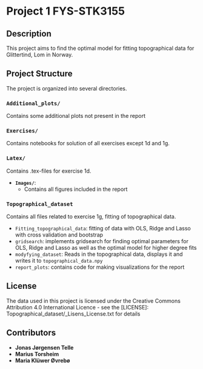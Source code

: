 # Project 1 FYS-STK3155

## Description
This project aims to find the optimal model for fitting topographical data for Glittertind, Lom in Norway.

## Project Structure
The project is organized into several directories.

### `Additional_plots/`
Contains some additional plots not present in the report

### `Exercises/`
Contains notebooks for solution of all exercises except 1d and 1g.

### `Latex/`
Contains .tex-files for exercise 1d.

- **`Images/`**:
  - Contains all figures included in the report
 
### `Topographical_dataset`

Contains all files related to exercise 1g, fitting of topographical data. 
- `Fitting_topographical_data`: fitting of data with OLS, Ridge and Lasso with cross validation and bootstrap
- `gridsearch`: implements gridsearch for finding optimal parameters for OLS, Ridge and Lasso as well as the optimal model for higher degree fits
- `modyfying_dataset`: Reads in the topographical data, displays it and writes it to `topographical_data.npy`
- `report_plots`: contains code for making visualizations for the report

## License

The data used in this project is licensed under the Creative Commons Attribution 4.0 International Licence - see the [LICENSE]: Topographical_dataset/_Lisens_License.txt for details

## Contributors
- **Jonas Jørgensen Telle**
- **Marius Torsheim**
- **Maria Klüwer Øvrebø**
